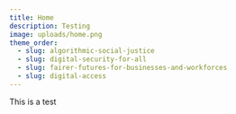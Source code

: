 ```yaml
---
title: Home
description: Testing
image: uploads/home.png
theme_order:
  - slug: algorithmic-social-justice
  - slug: digital-security-for-all
  - slug: fairer-futures-for-businesses-and-workforces
  - slug: digital-access
---
```

This is a test